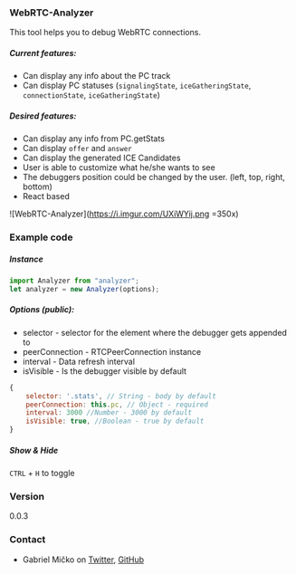 ### WebRTC-Analyzer

This tool helps you to debug WebRTC connections.

##### Current features:

- Can display any info about the PC track
- Can display PC statuses (`signalingState`, `iceGatheringState`, `connectionState`, `iceGatheringState`)

##### Desired features:

- Can display any info from PC.getStats
- Can display `offer` and `answer`
- Can display the generated ICE Candidates
- User is able to customize what he/she wants to see
- The debuggers position could be changed by the user. (left, top, right, bottom)
- React based

![WebRTC-Analyzer](https://i.imgur.com/UXiWYij.png =350x)

### Example code

##### Instance

```js
import Analyzer from "analyzer";
let analyzer = new Analyzer(options);
```

##### Options (public):

- selector - selector for the element where the debugger gets appended to
- peerConnection - RTCPeerConnection instance
- interval - Data refresh interval
- isVisible - Is the debugger visible by default

```js
{
    selector: '.stats', // String - body by default
    peerConnection: this.pc, // Object - required
    interval: 3000 //Number - 3000 by default
    isVisible: true, //Boolean - true by default
}
```

##### Show & Hide

`CTRL` + `H` to toggle

### Version

0.0.3

### Contact

- Gabriel Mičko on [Twitter](https://twitter.com/gabriel_micko), [GitHub](https://github.com/gabrielmicko)
